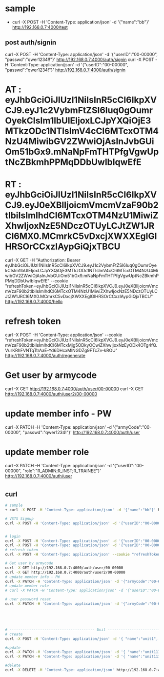 
# sample
+ curl -X POST -H 'Content-Type: application/json' -d '{"name":"bb"}' http://192.168.0.7:4000/test


## post auth/signin
curl -X POST -H 'Content-Type: application/json' -d '{"userID":"00-00000", "passwd":"qwer1234!!"}' http://192.168.0.7:4000/auth/signin
curl -X POST -H 'Content-Type: application/json' -d '{"userID":"00-00000", "passwd":"qwer1234!"}' http://192.168.0.7:4000/auth/signin

# AT : eyJhbGciOiJIUzI1NiIsInR5cCI6IkpXVCJ9.eyJ1c2VybmFtZSI6Iuq0gOumrOyekCIsIm1lbUlEIjoxLCJpYXQiOjE3MTkzODc1NTIsImV4cCI6MTcxOTM4NzU4MiwibGV2ZWwiOjAsInJvbGUiOm51bGx9.mNaNpFmTHTPfgVgwUptNcZBkmhPPMqDDbUwlbIqwEfE 
# RT : eyJhbGciOiJIUzI1NiIsInR5cCI6IkpXVCJ9.eyJ0eXBlIjoicmVmcmVzaF90b2tlbiIsImlhdCI6MTcxOTM4NzU1MiwiZXhwIjoxNzE5NDczOTUyLCJtZW1JRCI6MX0.MCmrkC5vDxcjXWXXEglGlHRSOrCCxzIAypGiQjxTBCU
curl -X GET -H "Authorization: Bearer eyJhbGciOiJIUzI1NiIsInR5cCI6IkpXVCJ9.eyJ1c2VybmFtZSI6Iuq0gOumrOyekCIsIm1lbUlEIjoxLCJpYXQiOjE3MTkzODc1NTIsImV4cCI6MTcxOTM4NzU4MiwibGV2ZWwiOjAsInJvbGUiOm51bGx9.mNaNpFmTHTPfgVgwUptNcZBkmhPPMqDDbUwlbIqwEfE" --cookie "refreshToken=eyJhbGciOiJIUzI1NiIsInR5cCI6IkpXVCJ9.eyJ0eXBlIjoicmVmcmVzaF90b2tlbiIsImlhdCI6MTcxOTM4NzU1MiwiZXhwIjoxNzE5NDczOTUyLCJtZW1JRCI6MX0.MCmrkC5vDxcjXWXXEglGlHRSOrCCxzIAypGiQjxTBCU" http://192.168.0.7:4000/hello

# refresh token
curl -X POST -H 'Content-Type: application/json' --cookie "refreshToken=eyJhbGciOiJIUzI1NiIsInR5cCI6IkpXVCJ9.eyJ0eXBlIjoicmVmcmVzaF90b2tlbiIsImlhdCI6MTcxMjg5ODkyOCwiZXhwIjoxNzEyODk4OTg4fQ.VurKRhFVNTqTtrAaE-Yd6DHcxMlNGDZg9FTcZv-kROU" http://192.168.0.7:4000/auth/regenerate

# Get user by armycode
curl -X GET http://192.168.0.7:4000/auth/user/00-00000
curl -X GET http://192.168.0.7:4000/auth/user2/00-00000

# update member info - PW
curl -X PATCH -H 'Content-Type: application/json' -d '{"armyCode":"00-00000", "passwd":"qwer1234!"}' http://192.168.0.7:4000/auth/user

# update member role
curl -X PATCH -H 'Content-Type: application/json' -d '{"userID":"00-00000", "role":"R_ADMIN;R_INST;R_TRAINEE"}' http://192.168.0.7:4000/auth/user

#


## curl
```sh
# sample
+ curl -X POST -H 'Content-Type: application/json' -d '{"name":"bb"}' http://192.168.0.7:4000/test

# VSTS Signup
curl -X POST -H 'Content-Type: application/json' -d '{"userID":"00-00000", "userPW":"qwer1234!!", "name": "오태식이", "rank": "R4", "subType": "J1", "depID": 3 }' http://192.168.0.7:4000/auth/signup


# login
curl -X POST -H 'Content-Type: application/json' -d '{"userID":"00-00000", "passwd":"qwer1234!!"}' http://192.168.0.7:4000/auth/signin
curl -X POST -H 'Content-Type: application/json' -d '{"userID":"00-00000", "passwd":"qwer1234!"}' http://192.168.0.7:4000/auth/signin
# refresh token
curl -X POST -H 'Content-Type: application/json' --cookie "refreshToken=eyJhbGciOiJIUzI1NiIsInR5cCI6IkpXVCJ9.eyJ0eXBlIjoicmVmcmVzaF90b2tlbiIsImlhdCI6MTcxMjg5ODkyOCwiZXhwIjoxNzEyODk4OTg4fQ.VurKRhFVNTqTtrAaE-Yd6DHcxMlNGDZg9FTcZv-kROU" http://192.168.0.7:4000/auth/regenerate

# Get user by armycode
curl -X GET http://192.168.0.7:4000/auth/user/00-00000
curl -X GET http://192.168.0.7:4000/auth/user2/00-00000
# update member info - PW
curl -X PATCH -H 'Content-Type: application/json' -d '{"armyCode":"00-00000", "passwd":"qwer1234!"}' http://192.168.0.7:4000/auth/user
# update member role
# curl -X PATCH -H 'Content-Type: application/json' -d '{"userID":"00-00000", "role":"R_ADMIN;R_INST;R_TRAINEE"}' http://192.168.0.7:4000/auth/user

# user password reset
curl -X PATCH -H 'Content-Type: application/json' -d '{"armyCode":"00-00000", "name":"", "password":""}' http://192.168.0.7:4000/auth/password/reset





# --------------------------------------- Unit -----------------------------------------
# create
curl -X POST -H 'Content-Type: application/json' -d '{ "name":"unit1", "code":"U11", "type":"U1" }' http://192.168.0.7:4000/admin/unit

#update
curl -X PATCH -H 'Content-Type: application/json' -d '{ "name":"unit11111", "code":"U29", "type":"U2" }' http://192.168.0.7:4000/admin/unit/10
curl -X PATCH -H 'Content-Type: application/json' -d '{ "name":"unit11111", "code":"U29", "type":"J3" }' http://192.168.0.7:4000/admin/unit/10

#delete
curl -X DELETE -H 'Content-Type: application/json' http://192.168.0.7:4000/admin/unit/10

```

